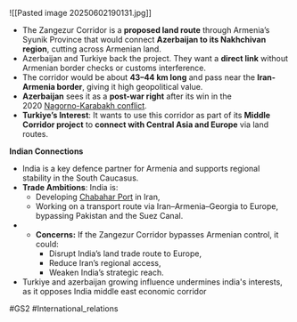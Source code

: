 ![[Pasted image 20250602190131.jpg]]
- The Zangezur Corridor is a **proposed land route** through Armenia’s Syunik Province that would connect **Azerbaijan to its Nakhchivan region**, cutting across Armenian land.
- Azerbaijan and Turkiye back the project. They want a **direct link** without Armenian border checks or customs interference.
- The corridor would be about **43–44 km long** and pass near the **Iran-Armenia border**, giving it high geopolitical value.
- **Azerbaijan** sees it as a **post-war right** after its win in the 2020 [Nagorno-Karabakh conflict](https://www.civilsdaily.com/news/azerbaijan-launches-crackdown-against-armenia/).
- **Turkiye’s Interest**: It wants to use this corridor as part of its **Middle Corridor project** to **connect with Central Asia and Europe** via land routes.

**Indian Connections**
- India is a key defence partner for Armenia and supports regional stability in the South Caucasus.
-  **Trade Ambitions**: India is:
    - Developing [Chabahar Port](https://www.civilsdaily.com/news/chabahar-port-indias-gateway-to-central-asia-via-iran/) in Iran,
    - Working on a transport route via Iran–Armenia–Georgia to Europe, bypassing Pakistan and the Suez Canal.
- - **Concerns:** If the Zangezur Corridor bypasses Armenian control, it could:
	  - Disrupt India’s land trade route to Europe,
    - Reduce Iran’s regional access,
    - Weaken India’s strategic reach.
- Turkiye and azerbaijan growing influence undermines india's interests, as it opposes India middle east economic corridor

#GS2 
#International_relations

